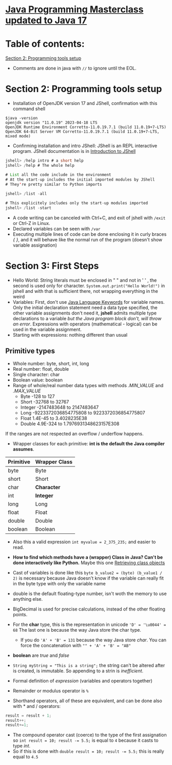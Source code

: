 # [Java Programming Masterclass updated to Java 17](https://www.udemy.com/course-dashboard-redirect/?course_id=533682)

# Table of contents:

[Section 2: Programming tools setup](#section-2:-programming-tools-setup)


* Comments are done in java with `//` to ignore until the EOL.

# Section 2: Programming tools setup

* Installation of OpenJDK version 17 and JShell, confirmation with this command shell

```shell
$java -version
openjdk version "11.0.19" 2023-04-18 LTS
OpenJDK Runtime Environment Corretto-11.0.19.7.1 (build 11.0.19+7-LTS)
OpenJDK 64-Bit Server VM Corretto-11.0.19.7.1 (build 11.0.19+7-LTS, mixed mode)
```

* Confirming installation and intro JShell: JShell is an REPL interactive program. JShell documentation is in [Introduction to JShell](https://docs.oracle.com/en/java/javase/17/jshell/introduction-jshell.html)

```java
jshell> /help intro # a short help
jshell> /help # The whole help

# List all the code include in the environment
# At the start-up includes the initial imported modules by JShell
# They're pretty similar to Python imports
	
jshell> /list -all

# This explicitely includes only the start-up modules imported
jshell> /list -start
```

* A code writing can be canceled with Ctrl+C, and exit of jshell with `/exit` or Ctrl-Z in Linux.
* Declared variables can be seen with `/var`
* Executing multiple lines of code can be done enclosing it in curly braces *{ }*, and it will behave like the normal run of the program (doesn't show variable assignation)

# Section 3: First Steps

* Hello World: String literals must be enclosed in " " and not in ' ' , the second is used only for character. `System.out.print("Hello World!")` in jshell and with that is sufficient there, not wrapping everything in the weird
* Variables: First, don't use [Java Language Keywords](https://docs.oracle.com/javase/tutorial/java/nutsandbolts/_keywords.html) for variable names. Only the initial declaration statement need a data type specified, the other variable assignments don't need it, **jshell** admits multiple type declarations to a variable *but the Java program block don't, will throw an error*. Expressions with operators (mathematical - logical) can be used in the variable assignment.
* Starting with expressions: nothing different than usual

## Primitive types
* Whole number: byte, short, int, long
* Real number: float, double
* Single character: char
* Boolean value: boolean
* Range of whole/real number data types with methods *.MIN_VALUE* and *.MAX_VALUE*
	* Byte	-128 to 127
	* Short -32768 to 32767
	* Integer -2147483648 to 2147483647
	* Long -9223372036854775808 to 9223372036854775807
	* Float 1.4E-45 to 3.4028235E38
	* Double 4.9E-324 to 1.7976931348623157E308

If the ranges are not respected an overflow / underflow happens.

* Wrapper classes for each primitive: **int is the default the Java compiler assumes**.

|Primitive|Wrapper Class|
|---------|-------------|
|byte	|Byte|
|short	|Short|
|char	|**Character**|
|int	|**Integer**|
|long	|Long|
|float	|Float|
|double	|Double|
|boolean	|Boolean|

* Also this a valid expression `int myvalue = 2_375_235;` and easier to read.

* **How to find which methods have a (wrapper) Class in Java? Can't be done interactively like Python.** Maybe this one [Retrieving class objects](https://docs.oracle.com/javase/tutorial/reflect/class/classNew.html)
* Cast of variables is done like this  `byte b_value2 = (byte) (b_value1 / 2)` is necessary because Java doesn't know if the variable can really fit in the byte type with only the variable name
* double is the default floating-type number, isn't woth the memory to use anything else.
* BigDecimal is used for precise calculations, instead of the other floating points.
* For the **char** type, this is the representation in unicode `'D' = '\u0044' = 68` The last one is because the way Java store the char type.
	* If you do `'A' + 'B' = 131` because the way Java store *char*. You can force the concatenation with `"" + 'A' + 'B' = "AB"`
* **boolean** are *true* and *false*
* `String myString = "This is a string";`  the string can't be altered after is created, is immutable. So appending to a strin is *inefficient*.
* Formal definition of *expression* (variables and operators together)
* Remainder or modulus operator is `%`
* Shorthand operators, all of these are equivalent, and can be done also with * and / operators:
```java
result = result + 1;
result++;
result+=1;
```
* The compound operator cast (coerce) to the type of the first assignation so `int result = 10; result -= 5.5;` is equal to `4` because it casts to type *int*.
* So if this is done with `double result = 10; result -= 5.5;` this is really equal to `4.5`
